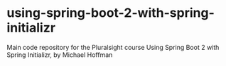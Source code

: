 # using-spring-boot-2-with-spring-initializr
Main code repository for the Pluralsight course Using Spring Boot 2 with Spring Initializr, by Michael Hoffman
